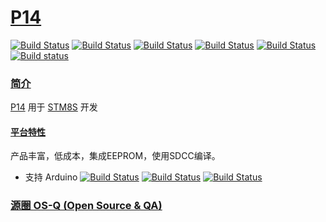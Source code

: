 ﻿# [P14](https://github.com/OS-Q/P14)

[![Build Status](https://github.com/OS-Q/P14/workflows/macos/badge.svg)](https://github.com/OS-Q/P14/actions/workflows/macos.yml)
[![Build Status](https://github.com/OS-Q/P14/workflows/ubuntu/badge.svg)](https://github.com/OS-Q/P14/actions/workflows/ubuntu.yml)
[![Build Status](https://github.com/OS-Q/P14/workflows/windows/badge.svg)](https://github.com/OS-Q/P14/actions/workflows/windows.yml)
[![Build Status](https://github.com/OS-Q/P14/workflows/PlatformIO/badge.svg)](https://github.com/OS-Q/P14/actions/workflows/platformio.yml)
[![Build Status](https://travis-ci.com/OS-Q/P14.svg?branch=master)](https://travis-ci.com/OS-Q/P14)
[![Build status](https://ci.appveyor.com/api/projects/status/p08jsu3nvloyo7pu?svg=true)](https://ci.appveyor.com/project/Qitas/p14)
### [简介](https://github.com/OS-Q/P14/wiki)

[P14](https://github.com/OS-Q/P14) 用于 [STM8S](https://www.st.com/zh/microcontrollers-microprocessors/stm8s-series.html) 开发

#### [平台特性](https://github.com/SoCXin/STM8S003)

产品丰富，低成本，集成EEPROM，使用SDCC编译。

* 支持 Arduino [![Build Status](https://github.com/OS-Q/A14A/workflows/macos/badge.svg)](https://github.com/OS-Q/A14A/actions/workflows/macos.yml)
[![Build Status](https://github.com/OS-Q/A14A/workflows/ubuntu/badge.svg)](https://github.com/OS-Q/A14A/actions/workflows/ubuntu.yml)
[![Build Status](https://github.com/OS-Q/A14A/workflows/windows/badge.svg)](https://github.com/OS-Q/A14A/actions/workflows/windows.yml)

### [源圈 OS-Q (Open Source & QA) ](http://www.OS-Q.com)
